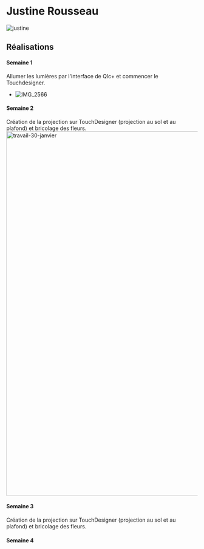 # Justine Rousseau

![justine](https://github.com/user-attachments/assets/b39707ac-50b8-4c6e-839a-e41dfca9f91e)

 ## Réalisations

 <!-- Une image par semaine de la réalisation dont tu es le plus fier avec une légende -->
#### Semaine 1
Allumer les lumières par l'interface de Qlc+ et commencer le Touchdesigner.
* ![IMG_2566](https://github.com/user-attachments/assets/bc130b6a-495e-4a11-b1ad-cd6857ac7b13)

#### Semaine 2

Création de la projection sur TouchDesigner (projection au sol et au plafond) et bricolage des fleurs.
<img width="960" alt="travail-30-janvier" src="https://github.com/user-attachments/assets/14a0ebec-f6a5-4a72-a9f0-f8f597e73c5e" />

#### Semaine 3

Création de la projection sur TouchDesigner (projection au sol et au plafond) et bricolage des fleurs.

#### Semaine 4
